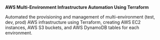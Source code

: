 **AWS Multi-Environment Infrastructure Automation Using Terraform**

Automated the provisioning and management of multi-environment (test, dev, prod) AWS infrastructure using Terraform, creating AWS EC2 instances, AWS S3 buckets, and AWS DynamoDB tables for each environment.
